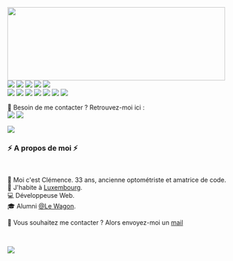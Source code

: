 <p>
  <img align="left" width="490" height="165" src="https://github-readme-stats.vercel.app/api?username=21Cle&show_icons=true&hide_border=false&line_height=20&title_color=f69673&icon_color=1b93c9&show_owner=true"/>
  <p>
    <img src="https://img.shields.io/badge/-Visual%20Studio%20Code-23A9F2?style=flat-square&logo=Visual%20Studio%20Code&logoColor=white"/>
    <img src="https://img.shields.io/badge/-Github-181717?style=flat-square&logo=GitHub&logoColor=white"/>
    <img src="https://img.shields.io/badge/-Git-F44D27?style=flat-square&logo=Git&logoColor=white"/>
    <img src="https://img.shields.io/badge/-Slack-E01563?style=flat-square&logo=Slack&logoColor=white"/>
    <img src="https://img.shields.io/badge/-Notion-000000?style=flat-square&logo=Notion&logoColor=white"/><br/>
    <img src="https://img.shields.io/badge/-HTML5-E34F26?style=flat-square&logo=HTML5&logoColor=white"/>
    <img src="https://img.shields.io/badge/-CSS3-1572B6?style=flat-square&logo=CSS3&logoColor=white"/>
    <img src="https://img.shields.io/badge/-Javascript-FFEA20?style=flat-square&logo=Javascript&logoColor=white"/>
    <img src="https://img.shields.io/badge/-Ruby-DC0000?style=flat-square&logo=Ruby&logoColor=white"/>
    <img src="https://img.shields.io/badge/-Rails-white?style=flat-square&logo=rails&logoColor=red"/>
    <img src="https://img.shields.io/badge/-PostgreSQL-6DA9E4?style=flat-square&logo=PostgreSQL&logoColor=white"/>
    <img src="https://img.shields.io/badge/-Figma-9A208C?style=flat-square&logo=FigmaL&logoColor=white"/>

  </p>
</p>
<p>
  📣 Besoin de me contacter ? Retrouvez-moi ici :<br/>
  <a href="mailto:clemence.legrand@yahoo.fr?subject=[GitHub]%20🔥%20Prise%20de%20contact&body=Bonjour%20Stan%2C%0A%0AJe%20viens%20vers%20toi%20aujourd%27hui%20apr%C3%A8s%20avoir%20vu%20ton%20profil%20GitHub%20pour%20..."><img src="https://img.shields.io/badge/e‑mail-D14836.svg?style=for-the-badge&logo=GMail&logoColor=white"/></a>
<a href="https://linkedin.com/in/clemence-vt"><img src="https://img.shields.io/badge/linkedin-0077B5.svg?style=for-the-badge&logo=linkedin&logoColor=white"/></a>
 
</p>

<img src="http://views.whatilearened.today/views/github/21Cle/views.svg"/>
<h3>⚡️ A propos de moi ⚡️</h3><br/>
<p>
  🧔 Moi c'est <bold>Clémence</bold>. 33 ans, ancienne optométriste et amatrice de code.<br/>
  💼 J'habite à <a href="https://www.google.com/maps?q=luxembourg">Luxembourg</a>.<br/>
  💻 Développeuse Web. <br/>
  🎓 Alumni <a href="https://lewagon.com">@Le Wagon</a>.
</p>
<p>
  🔗 Vous souhaitez me contacter ? Alors envoyez-moi un <a href="mailto:clemence.legrand@yahoo.fr?subject=[GitHub]%20🔥%20Prise%20de%20contact&body=Bonjour%20Clémence%2C%0A%0AJe%20viens%20vers%20toi%20aujourd%27hui%20apr%C3%A8s%20avoir%20vu%20ton%20profil%20GitHub%20pour%20...">mail</a>
</p><br/>

![](./profile-3d-contrib/profile-green-animate.svg)
